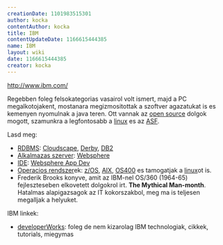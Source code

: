 ```yaml
---
creationDate: 1101983515301 
author: kocka 
contentAuthor: kocka 
title: IBM 
contentUpdateDate: 1166615444385 
name: IBM 
layout: wiki 
date: 1166615444385 
creator: kocka 
---
```

http://www.ibm.com/



Regebben foleg felsokategorias vasairol volt ismert, majd a PC megalkotojakent, mostanara megizmositottak a szoftver agazatukat is es kemenyen nyomulnak a java teren. Ott vannak az [open source](Open%20Source.html) dolgok mogott, szamunkra a legfontosabb a [linux](Linux.html) es az [ASF](ASF.html).

Lasd meg:

*   [RDBMS](RDBMS.html): [Cloudscape](CloudScape.html), [Derby](Derby.html), [DB2](DB2.html)
*   [Alkalmazas szerver](Alkalmazas%20Szerver.html): [Websphere](Websphere.html)
*   [IDE](IDE.html): [Websphere App Dev](Websphere%20App%20Dev.html)
*   [Operacios rendszer](Operacios%20rendszer.html)ek: [z/OS](Missing.html), [AIX](Missing.html), [OS400](Missing.html) es tamogatjak a [linux](Linux.html)ot is.
*   Frederik Brooks konyve, amit az IBM-nel OS/360 (1964-65) fejleszteseben elkovetett dolgokrol irt. __The Mythical Man-month__. Hatalmas alapigazsagok az IT kokorszakbol, meg ma is teljesen megalljak a helyuket.



IBM linkek:
*   [developerWorks](http://www.ibm.com/developerWorks/): foleg de nem kizarolag IBM technologiak, cikkek, tutorials, miegymas




